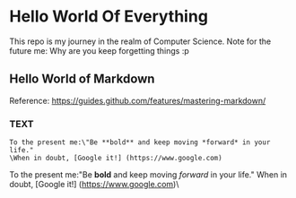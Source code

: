 # Hello World Of Everything
This repo is my journey in the realm of Computer Science.
Note for the future me: Why are you keep forgetting things :p

## Hello World of Markdown
Reference: https://guides.github.com/features/mastering-markdown/

### TEXT
```
To the present me:\"Be **bold** and keep moving *forward* in your life."
\When in doubt, [Google it!] (https://www.google.com)
```
To the present me:\"Be **bold** and keep moving *forward* in your life."
When in doubt, [Google it!] (https://www.google.com)\